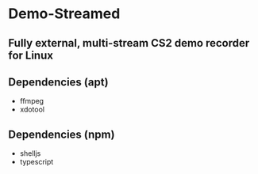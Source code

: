 # Demo-Streamed
## Fully external, multi-stream CS2 demo recorder for Linux

## Dependencies (apt)
- ffmpeg
- xdotool

## Dependencies (npm)
- shelljs
- typescript
